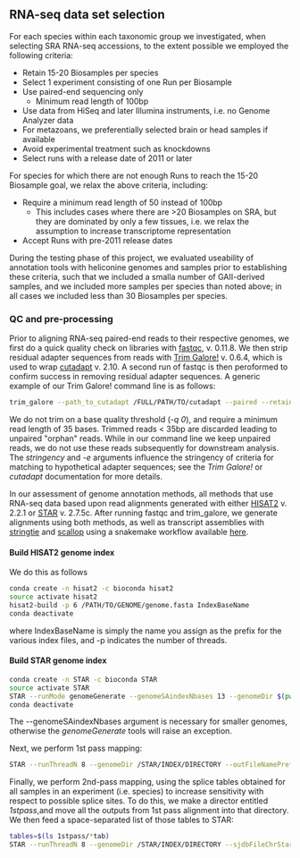 ## RNA-seq data set selection
For each species within each taxonomic group we investigated, when selecting SRA RNA-seq accessions, to the extent possible we employed the following criteria:
* Retain 15-20 Biosamples per species
* Select 1 experiment consisting of one Run per Biosample
* Use paired-end sequencing only
    * Minimum read length of 100bp
* Use data from HiSeq and later Illumina instruments, i.e. no Genome Analyzer data
* For metazoans, we preferentially selected brain or head samples if available
* Avoid experimental treatment such as knockdowns
* Select runs with a release date of 2011 or later

For species for which there are not enough Runs to reach the 15-20 Biosample goal, we relax the above criteria, including:
* Require a minimum read length of 50 instead of 100bp
    * This includes cases where there are >20 Biosamples on SRA, but they are dominated by only a few tissues, i.e. we relax the assumption to increase transcriptome representation
* Accept Runs with pre-2011 release dates

During the testing phase of this project, we evaluated useability of annotation tools with heliconine genomes and samples prior to establishing these criteria, such that we included a smalla number of GAII-derived samples, and we included more samples per species than noted above; in all cases we included less than 30 Biosamples per species.
  
### QC and pre-processing
Prior to aligning RNA-seq paired-end reads to their respective genomes, we first do a quick quality check on libraries with [fastqc](https://www.bioinformatics.babraham.ac.uk/projects/fastqc/), v. 0.11.8. We then strip residual adapter sequences from reads with [Trim Galore!](https://www.bioinformatics.babraham.ac.uk/projects/trim_galore/) v. 0.6.4, which is used to wrap [cutadapt](https://cutadapt.readthedocs.io/en/stable/) v. 2.10. A second run of fastqc is then peroformed to confirm success in removing residual adapter sequences. A generic example of our Trim Galore! command line is as follows:

```bash
trim_galore --path_to_cutadapt /FULL/PATH/TO/cutadapt --paired --retain_unpaired --phred33 --output_dir $(pwd)/trimmed_reads --length 35 -q 0 --stringency 5 -e 0.1 SRAId_R1.fastq SraId_R2.fastq
```
We do not trim on a base quality threshold (*-q 0*), and require a minimum read length of 35 bases. Trimmed reads < 35bp are discarded leading to unpaired "orphan" reads. While in our command line we keep unpaired reads, we do not use these reads subsequently for downstream analysis. The *stringency* and *-e* arguments influence the stringency of criteria for matching to hypothetical adapter sequences; see the *Trim Galore!* or *cutadapt* documentation for more details.

In our assessment of genome annotation methods, all methods that use RNA-seq data based upon read alignments generated with either [HISAT2](https://daehwankimlab.github.io/hisat2/) v. 2.2.1 or [STAR](https://github.com/alexdobin/STAR) v. 2.7.5c. After running fastqc and trim_galore, we generate alignments using both methods, as well as transcript assemblies with [stringtie](https://github.com/gpertea/stringtie) and [scallop](https://github.com/Kingsford-Group/scallop) using a snakemake workflow available [here](https://github.com/harvardinformatics/GenomeAnnotation-RNAseqAssembly).

#### Build HISAT2 genome index

We do this as follows

```bash
conda create -n hisat2 -c bioconda hisat2
source activate hisat2
hisat2-build -p 6 /PATH/TO/GENOME/genome.fasta IndexBaseName
conda deactivate
```
where IndexBaseName is simply the name you assign as the prefix for the various index files, and -p indicates the number of threads.

#### Build STAR genome index

```bash
conda create -n STAR -c bioconda STAR
source activate STAR
STAR --runMode genomeGenerate --genomeSAindexNbases 13 --genomeDir $(pwd) --genomeFastaFiles /PATH/TO/GENOME/genome.fasta --runThreadN 12
conda deactivate
```

The --genomeSAindexNbases argument is necessary for smaller genomes, otherwise the *genomeGenerate* tools will raise an exception.

Next, we perform 1st pass mapping:

```bash
STAR --runThreadN 8 --genomeDir /STAR/INDEX/DIRECTORY --outFileNamePrefix SRAId_STAR1stpass --readFilesIn SRAId_adaptertrimmed_R1.fq SRAId_adaptertrimmed_R2.fq
```

Finally, we perform 2nd-pass mapping, using the splice tables obtained for all samples in an experiment (i.e. species) to increase sensitivity with respect to possible splice sites. To do this, we make a director entitled *1stpass*,and move all the outputs from 1st pass alignment into that directory. We then feed a space-separated list of those tables to STAR:

```bash
tables=$(ls 1stpass/*tab)
STAR --runThreadN 8 --genomeDir /STAR/INDEX/DIRECTORY --sjdbFileChrStartEnd $tables --outFileNamePrefix SRAId_STAR2ndpass  --readFilesIn SRAId_adaptertrimmed_R1.fq SRAId_adaptertrimmed_R2.fq
```
